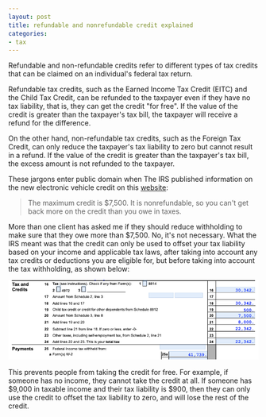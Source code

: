 ```yaml
---
layout: post
title: refundable and nonrefundable credit explained
categories:
- tax
---
```


Refundable and non-refundable credits refer to different types of
tax credits that can be claimed on an individual's federal tax
return.

Refundable tax credits, such as the Earned Income Tax Credit
(EITC) and the Child Tax Credit, can be refunded to the taxpayer
even if they have no tax liability, that is, they can get the credit
"for free". If the value of the credit is greater than the taxpayer's tax bill, the taxpayer
will receive a refund for the difference. 

On the other hand, non-refundable tax credits, such as the Foreign Tax Credit, can
only reduce the taxpayer's tax liability to zero but cannot result
in a refund. If the value of the credit is greater than the taxpayer's
tax bill, the excess amount is not refunded to the taxpayer.

These jargons enter public domain when The IRS
published information on the new electronic vehicle credit on this
[website](https://www.irs.gov/credits-deductions/credits-for-new-electric-vehicles-purchased-in-2022-or-before):

> The maximum credit is $7,500. It is nonrefundable, so you can't
get back more on the credit than you owe in taxes.

More than one client has asked me if they should reduce withholding
to make sure that they owe more than $7,500. No, it's not necessary.
What the IRS meant was that the credit can only be used to offset
your tax liability based on your income and applicable tax laws,
after taking into account any tax credits or deductions you are
eligible for, but before taking into account the tax withholding,
as shown below:

<img src="/assets/images/20230208-ev-credit.png"/>

This prevents people from taking the credit for free. For example,
if someone has no income, they cannot take the credit at all. If
someone has $9,000 in taxable income and their tax liability is
$900, then they can only use the credit to offset the tax liability
to zero, and will lose the rest of the credit.
